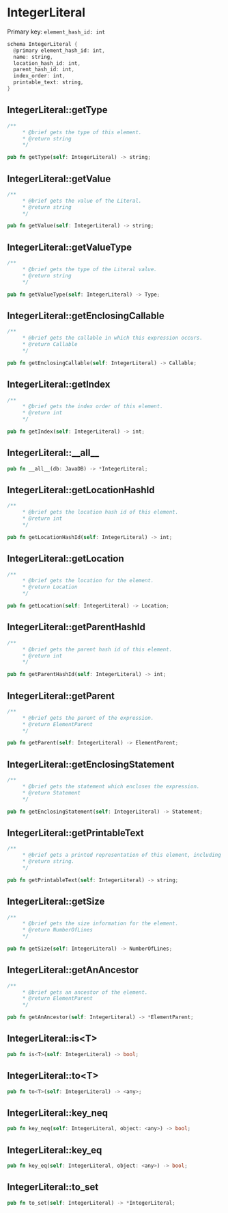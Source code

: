 # IntegerLiteral

Primary key: `element_hash_id: int`

```rust
schema IntegerLiteral {
  @primary element_hash_id: int,
  name: string,
  location_hash_id: int,
  parent_hash_id: int,
  index_order: int,
  printable_text: string,
}
```
## IntegerLiteral::getType

```rust
/**
     * @brief gets the type of this element.
     * @return string
     */
```
```rust
pub fn getType(self: IntegerLiteral) -> string;
```
## IntegerLiteral::getValue

```rust
/**
     * @brief gets the value of the Literal.
     * @return string
     */
```
```rust
pub fn getValue(self: IntegerLiteral) -> string;
```
## IntegerLiteral::getValueType

```rust
/**
     * @brief gets the type of the Literal value.
     * @return string
     */
```
```rust
pub fn getValueType(self: IntegerLiteral) -> Type;
```
## IntegerLiteral::getEnclosingCallable

```rust
/**
     * @brief gets the callable in which this expression occurs.
     * @return Callable 
     */
```
```rust
pub fn getEnclosingCallable(self: IntegerLiteral) -> Callable;
```
## IntegerLiteral::getIndex

```rust
/**
     * @brief gets the index order of this element.
     * @return int
     */
```
```rust
pub fn getIndex(self: IntegerLiteral) -> int;
```
## IntegerLiteral::\_\_all\_\_

```rust
pub fn __all__(db: JavaDB) -> *IntegerLiteral;
```
## IntegerLiteral::getLocationHashId

```rust
/**
     * @brief gets the location hash id of this element.
     * @return int
     */
```
```rust
pub fn getLocationHashId(self: IntegerLiteral) -> int;
```
## IntegerLiteral::getLocation

```rust
/**
     * @brief gets the location for the element.
     * @return Location
     */
```
```rust
pub fn getLocation(self: IntegerLiteral) -> Location;
```
## IntegerLiteral::getParentHashId

```rust
/**
     * @brief gets the parent hash id of this element.
     * @return int
     */
```
```rust
pub fn getParentHashId(self: IntegerLiteral) -> int;
```
## IntegerLiteral::getParent

```rust
/**
     * @brief gets the parent of the expression.
     * @return ElementParent 
     */
```
```rust
pub fn getParent(self: IntegerLiteral) -> ElementParent;
```
## IntegerLiteral::getEnclosingStatement

```rust
/**
     * @brief gets the statement which encloses the expression.
     * @return Statement 
     */
```
```rust
pub fn getEnclosingStatement(self: IntegerLiteral) -> Statement;
```
## IntegerLiteral::getPrintableText

```rust
/**
     * @brief gets a printed representation of this element, including its structure where applicable.
     * @return string.
     */
```
```rust
pub fn getPrintableText(self: IntegerLiteral) -> string;
```
## IntegerLiteral::getSize

```rust
/**
     * @brief gets the size information for the element.
     * @return NumberOfLines
     */
```
```rust
pub fn getSize(self: IntegerLiteral) -> NumberOfLines;
```
## IntegerLiteral::getAnAncestor

```rust
/**
     * @brief gets an ancestor of the element.
     * @return ElementParent 
     */
```
```rust
pub fn getAnAncestor(self: IntegerLiteral) -> *ElementParent;
```
## IntegerLiteral::is\<T\>

```rust
pub fn is<T>(self: IntegerLiteral) -> bool;
```
## IntegerLiteral::to\<T\>

```rust
pub fn to<T>(self: IntegerLiteral) -> <any>;
```
## IntegerLiteral::key\_neq

```rust
pub fn key_neq(self: IntegerLiteral, object: <any>) -> bool;
```
## IntegerLiteral::key\_eq

```rust
pub fn key_eq(self: IntegerLiteral, object: <any>) -> bool;
```
## IntegerLiteral::to\_set

```rust
pub fn to_set(self: IntegerLiteral) -> *IntegerLiteral;
```
